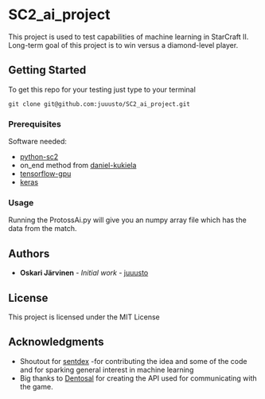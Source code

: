 # SC2_ai_project
 This project is used to test capabilities of machine learning in StarCraft II. Long-term goal of this project is to win versus a diamond-level player.
 
## Getting Started
To get this repo for your testing just type to your terminal

```
git clone git@github.com:juuusto/SC2_ai_project.git
```

### Prerequisites
Software needed:

* [python-sc2](https://github.com/Dentosal/python-sc2)
* on_end method from [daniel-kukiela](https://github.com/daniel-kukiela/python-sc2)
* [tensorflow-gpu](https://www.tensorflow.org/)
* [keras](https://keras.io/)

### Usage
Running the ProtossAi.py will give you an numpy array file which has the data from the match.

## Authors

* **Oskari Järvinen** - *Initial work* - [juuusto](https://github.com/juuusto)

## License

This project is licensed under the MIT License

## Acknowledgments

* Shoutout for [sentdex](https://www.youtube.com/user/sentdex) -for contributing the idea and some of the code and for sparking general interest in machine learning
* Big thanks to [Dentosal](https://github.com/Dentosal) for creating the API used for communicating with the game.

